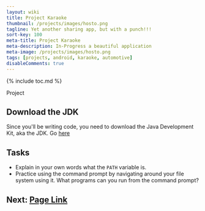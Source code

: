 ```yaml
---
layout: wiki
title: Project Karaoke
thumbnail: /projects/images/hosto.png
tagline: Yet another sharing app, but with a punch!!!
sort-key: 100
meta-title: Project Karaoke
meta-description: In-Progress a beautiful application
meta-image: /projects/images/hosto.png
tags: [projects, android, karaoke, automotive]
disableComments: true
---
```


{% include toc.md %}

Project 

## Download the JDK

Since you'll be writing code, you need to download the Java Development Kit, aka the JDK. Go [here]()

## Tasks

- Explain in your own words what the `PATH` variable is.
- Practice using the command prompt by navigating around your file system using it. What programs can you run from the command prompt?

## Next: [Page Link](/projects/hosto)
